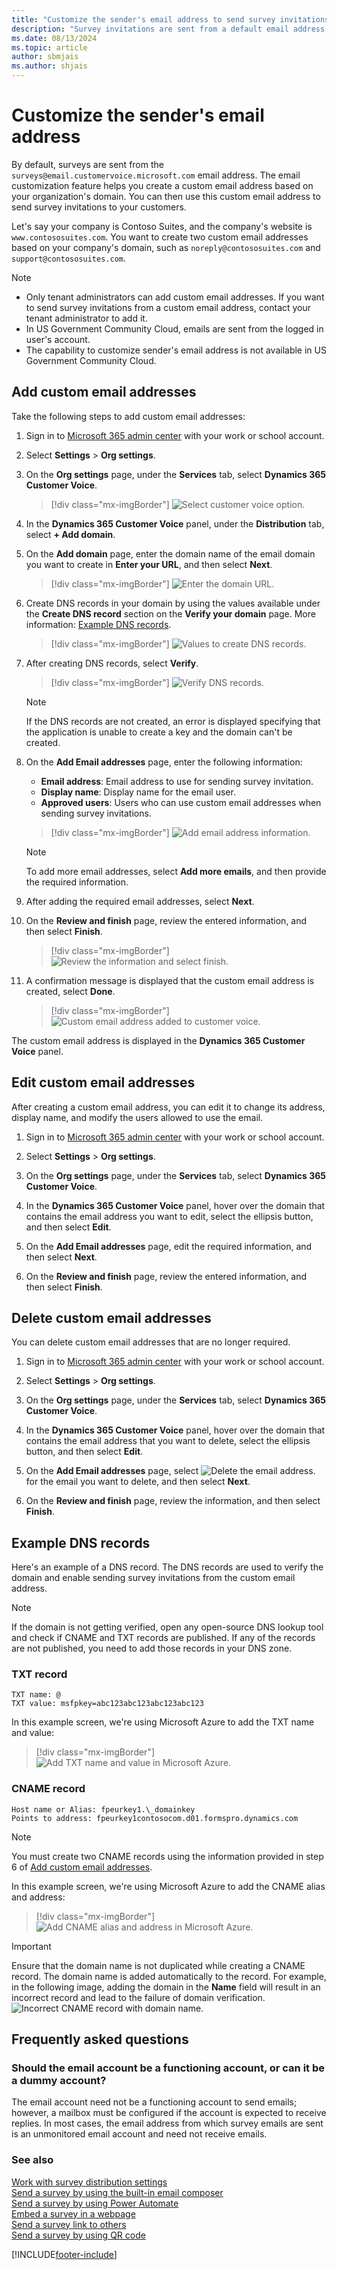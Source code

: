 ```yaml
---
title: "Customize the sender's email address to send survey invitations | MicrosoftDocs"
description: "Survey invitations are sent from a default email address. This topic explains how to customize the sender's email address for sending survey invitations."
ms.date: 08/13/2024
ms.topic: article
author: sbmjais
ms.author: shjais
---
```


# Customize the sender's email address

By default, surveys are sent from the `surveys@email.customervoice.microsoft.com` email address. The email customization feature helps you create a custom email address based on your organization's domain. You can then use this custom email address to send survey invitations to your customers.

Let's say your company is Contoso Suites, and the company's website is `www.contososuites.com`. You want to create two custom email addresses based on your company's domain, such as `noreply@contososuites.com` and `support@contososuites.com`.

> [!NOTE]
> - Only tenant administrators can add custom email addresses. If you want to send survey invitations from a custom email address, contact your tenant administrator to add it.
> - In US Government Community Cloud, emails are sent from the logged in user's account.
> - The capability to customize sender's email address is not available in US Government Community Cloud.

## Add custom email addresses

Take the following steps to add custom email addresses:

1.	Sign in to [Microsoft 365 admin center](https://admin.microsoft.com/) with your work or school account.

2.	Select **Settings** > **Org settings**.

3.	On the **Org settings** page, under the **Services** tab, select **Dynamics 365 Customer Voice**.   
    > [!div class="mx-imgBorder"]
    > ![Select customer voice option.](media/cv-select-cv-option-admin-center.png "Select customer voice option")

4.	In the **Dynamics 365 Customer Voice** panel, under the **Distribution** tab, select **+ Add domain**.    
 
5.	On the **Add domain** page, enter the domain name of the email domain you want to create in **Enter your URL**, and then select **Next**.     
    > [!div class="mx-imgBorder"]
    > ![Enter the domain URL.](media/cv-enter-domain-url.png "Enter the domain URL")
 
6.	Create DNS records in your domain by using the values available under the **Create DNS record** section on the **Verify your domain** page. More information: [Example DNS records](#example-dns-records).    
    > [!div class="mx-imgBorder"]
    > ![Values to create DNS records.](media/cv-create-dns-records.png "Values to create DNS records")
 
7.	After creating DNS records, select **Verify**.     
    > [!div class="mx-imgBorder"]
    > ![Verify DNS records.](media/cv-verify-dns-records.png "Verify DNS records")

    >[!NOTE]
    >If the DNS records are not created, an error is displayed specifying that the application is unable to create a key and the domain can't be created.

8.	On the **Add Email addresses** page, enter the following information:    
    - **Email address**: Email address to use for sending survey invitation.
    - **Display name**: Display name for the email user.
    - **Approved users**: Users who can use custom email addresses when sending survey invitations.     
    > [!div class="mx-imgBorder"]
    > ![Add email address information.](media/cv-add-email-address.png "Add email address information")    

    >[!NOTE]
    >To add more email addresses, select **Add more emails**, and then provide the required information.
 
10.	After adding the required email addresses, select **Next**.

11.	On the **Review and finish** page, review the entered information, and then select **Finish**.    
    > [!div class="mx-imgBorder"]
    > ![Review the information and select finish.](media/cv-review-and-finish.png "Review the information and select finish")  
 
12.	A confirmation message is displayed that the custom email address is created, select **Done**.    
    > [!div class="mx-imgBorder"]
    > ![Custom email address added to customer voice.](media/cv-custom-email-address-added.png "Custom email address added to customer voice")

The custom email address is displayed in the **Dynamics 365 Customer Voice** panel.
  
## Edit custom email addresses

After creating a custom email address, you can edit it to change its address, display name, and modify the users allowed to use the email.

1.	Sign in to [Microsoft 365 admin center](https://admin.microsoft.com/) with your work or school account.

2.	Select **Settings** > **Org settings**.

3.	On the **Org settings** page, under the **Services** tab, select **Dynamics 365 Customer Voice**.

4.	In the **Dynamics 365 Customer Voice** panel, hover over the domain that contains the email address you want to edit, select the ellipsis button, and then select **Edit**.
 
5.	On the **Add Email addresses** page, edit the required information, and then select **Next**.

6.	On the **Review and finish** page, review the entered information, and then select **Finish**.
 
## Delete custom email addresses

You can delete custom email addresses that are no longer required.

1.	Sign in to [Microsoft 365 admin center](https://admin.microsoft.com/) with your work or school account.

2.	Select **Settings** > **Org settings**.

3.	On the **Org settings** page, under the **Services** tab, select **Dynamics 365 Customer Voice**.

4.	In the **Dynamics 365 Customer Voice** panel, hover over the domain that contains the email address that you want to delete, select the ellipsis button, and then select **Edit**.
 
5.	On the **Add Email addresses** page, select ![Delete the email address.](media/blue-cross-icon.png "Delete the email address") for the email you want to delete, and then select **Next**.

6.	On the **Review and finish** page, review the information, and then select **Finish**.

## Example DNS records

Here's an example of a DNS record. The DNS records are used to verify the domain and enable sending survey invitations from the custom email address.

> [!NOTE]
> If the domain is not getting verified, open any open-source DNS lookup tool and check if CNAME and TXT records are published. If any of the records are not published, you need to add those records in your DNS zone.

### TXT record

`TXT name: @`    
`TXT value: msfpkey=abc123abc123abc123abc123`

In this example screen, we're using Microsoft Azure to add the TXT name and value:

> [!div class="mx-imgBorder"]
> ![Add TXT name and value in Microsoft Azure.](media/cv-azure-add-txt-name-value.png "Add TXT name and value in Microsoft Azure")

### CNAME record

`Host name or Alias: fpeurkey1.\_domainkey`      
`Points to address: fpeurkey1contosocom.d01.formspro.dynamics.com`

> [!NOTE]
> You must create two CNAME records using the information provided in step 6 of [Add custom email addresses](#add-custom-email-addresses).

In this example screen, we're using Microsoft Azure to add the CNAME alias and address:

> [!div class="mx-imgBorder"]
> ![Add CNAME alias and address in Microsoft Azure.](media/cv-azure-add-cname-alias-address.png "Add CNAME alias and address in Microsoft Azure")

> [!IMPORTANT]
> Ensure that the domain name is not duplicated while creating a CNAME record. The domain name is added automatically to the record. For example, in the following image, adding the domain in the **Name** field will result in an incorrect record and lead to the failure of domain verification.
> ![Incorrect CNAME record with domain name.](media/wrong-cname-record.png "Incorrect CNAME record with domain name")

## Frequently asked questions

### Should the email account be a functioning account, or can it be a dummy account?

The email account need not be a functioning account to send emails; however, a mailbox must be configured if the account is expected to receive replies. In most cases, the email address from which survey emails are sent is an unmonitored email account and need not receive emails.

### See also

[Work with survey distribution settings](distribution-settings.md)<br>
[Send a survey by using the built-in email composer](send-survey-email.md)<br>
[Send a survey by using Power Automate](send-survey-flow.md)<br>
[Embed a survey in a webpage](embed-web-page.md)<br>
[Send a survey link to others](send-survey-link.md)<br>
[Send a survey by using QR code](send-survey-qrcode.md)


[!INCLUDE[footer-include](includes/footer-banner.md)]

